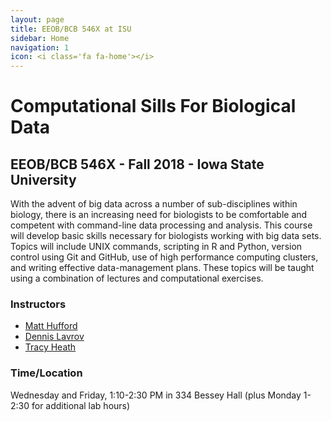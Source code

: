 ```yaml
---
layout: page
title: EEOB/BCB 546X at ISU
sidebar: Home
navigation: 1
icon: <i class='fa fa-home'></i>
---
```


# Computational Sills For Biological Data

## EEOB/BCB 546X - Fall 2018 - Iowa State University

With the advent of big data across a number of sub-disciplines within biology, there is an increasing need for biologists to be comfortable and
competent with command-line data processing and analysis. This course will develop basic skills necessary for biologists working with big data sets.
Topics will include UNIX commands, scripting in R and Python, version control using Git and GitHub, use of high performance computing clusters, and writing effective data-management plans. These topics
will be taught using a combination of lectures and computational exercises.

### Instructors

* [Matt Hufford](http://www.public.iastate.edu/~mhufford/HuffordLab/home.html)
* [Dennis Lavrov](https://sites.google.com/site/dennislavrov/)
* [Tracy Heath](http://phyloworks.org/)

### Time/Location

Wednesday and Friday, 1:10-2:30 PM in 334 Bessey Hall (plus Monday 1-2:30 for additional lab hours)

